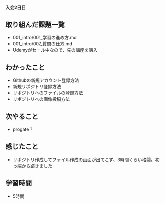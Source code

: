 #### 入会2日目
## 取り組んだ課題一覧
- 001_intro/001_学習の進め方.md
- 001_intro/007_質問の仕方.md
- Udemyがセール中なので、先の講座を購入
## わかったこと
- Githubの新規アカウント登録方法
- 新規リポジトリ登録方法
- リポジトリへのファイルの登録方法
- リポジトリへの画像投稿方法
## 次やること
- progate？
## 感じたこと
- リポジトリ作成してファイル作成の画面が出てこず、3時間くらい格闘。初っ端から躓きました
## 学習時間
- 5時間
